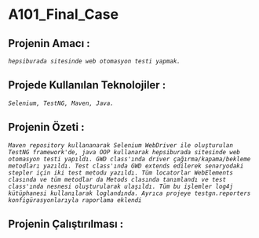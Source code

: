 # A101_Final_Case


## Projenin Amacı    :  
*`hepsiburada sitesinde web otomasyon testi yapmak.`* <br/>
## Projede Kullanılan Teknolojiler  :
*`Selenium, TestNG, Maven, Java.`*<br/>
## Projenin Özeti  :
*`Maven repository kullananarak Selenium WebDriver ile oluşturulan TestNG framework'de, java OOP kullanarak
hepsiburada sitesinde web otomasyon testi yapıldı. GWD class'ında driver çağırma/kapama/bekleme metodları yazıldı. Test class'ında GWD extends edilerek senaryodaki 
stepler için iki test metodu yazıldı. Tüm locatorlar WebElements clasında ve tüm metodlar da Metods clasında tanımlandı ve test class'ında nesnesi oluşturularak ulaşıldı.
Tüm bu işlemler log4j kütüphanesi kullanılarak loglandında. Ayrıca projeye testgn.reporters konfigürasyonlarıyla raporlama eklendi`* <br/>
## Projenin Çalıştırılması  :




